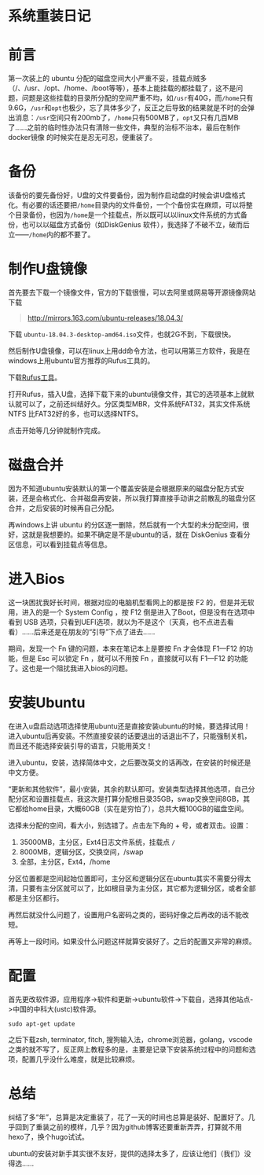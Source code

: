 # 系统重装日记

# 前言

第一次装上的 ubuntu 分配的磁盘空间大小严重不妥，挂载点贼多（/、/usr、/opt、/home、/boot等等），基本上能挂载的都挂载了，这不是问题，问题是这些挂载的目录所分配的空间严重不均，如`/usr`有40G，而`/home`只有9.6G，`/usr`和`opt`也极少，忘了具体多少了，反正之后导致的结果就是不时的会弹出消息：`/usr`空间只有200mb了，`/home`只有500MB了，`opt`又只有几百MB了……之前的临时性办法只有清除一些文件，典型的治标不治本，最后在制作 docker镜像 的时候实在是忍无可忍，便重装了。

# 备份

该备份的要先备份好，U盘的文件要备份，因为制作启动盘的时候会讲U盘格式化。有必要的话还要把`/home`目录内的文件备份，一个个备份实在麻烦，可以将整个目录备份，也因为`/home`是一个挂载点，所以既可以以linux文件系统的方式备份，也可以以磁盘方式备份（如DiskGenius 软件），我选择了不破不立，破而后立——`/home`内的都不要了。

# 制作U盘镜像

首先要去下载一个镜像文件，官方的下载很慢，可以去阿里或网易等开源镜像网站下载

> http://mirrors.163.com/ubuntu-releases/18.04.3/

下载 `ubuntu-18.04.3-desktop-amd64.iso`文件，也就2G不到，下载很快。

然后制作U盘镜像，可以在linux上用dd命令方法，也可以用第三方软件，我是在windows上用ubuntu官方推荐的Rufus工具的。

下载[Rufus工具](https://rufus.ie/en_IE.html)。

打开Rufus，插入U盘，选择下载下来的ubuntu镜像文件，其它的选项基本上就默认就可以了，之前还纠结好久。分区类型MBR，文件系统FAT32，其实文件系统 NTFS 比FAT32好的多，也可以选择NTFS。

点击开始等几分钟就制作完成。

# 磁盘合并

因为不知道ubuntu安装默认的第一个覆盖安装是会根据原来的磁盘分配方式安装，还是会格式化、合并磁盘再安装，所以我打算直接手动讲之前散乱的磁盘分区合并，之后安装的时候再自己分配。

再windows上讲 ubuntu 的分区逐一删除，然后就有一个大型的未分配空间，很好，这就是我想要的。如果不确定是不是ubuntu的话，就在 DiskGenius 查看分区信息，可以看到挂载点等信息。

# 进入Bios

这一块困扰我好长时间，根据对应的电脑机型看网上的都是按 F2 的，但是并无软用，进入的是一个 System Config ，按 F12 倒是进入了Boot，但是没有在选项中看到 USB 选项，只看到UEFI选项，就以为不是这个（天真，也不点进去看看）……后来还是在朋友的“引导”下点了进去……

期间，发现一个 Fn 键的问题，本来在笔记本上是要按 Fn 才会体现 F1—F12 的功能，但是 Esc 可以锁定 Fn ，就可以不用按 Fn ，直接就可以有 F1—F12 的功能了。这也是一个阻扰我进入bios的问题。

# 安装Ubuntu

在进入u盘启动选项选择使用ubuntu还是直接安装ubuntu的时候，要选择试用！进入ubuntu后再安装。不然直接安装的话要退出的话退出不了，只能强制关机，而且还不能选择安装引导的语言，只能用英文！

进入ubuntu，安装，选择简体中文，之后要改英文的话再改，在安装的时候还是中文方便。

“更新和其他软件”，最小安装，其余的默认即可。安装类型选择其他选项，自己分配分区和设置挂载点，我这次是打算分配根目录35GB，swap交换空间8GB，其它都给home目录，大概60GB（实在是穷怕了），总共大概100GB的磁盘空间。

选择未分配的空间，看大小，别选错了。点击左下角的 + 号，或者双击。设置：

1. 35000MB，主分区，Ext4日志文件系统，挂载点 `/`
2. 8000MB，逻辑分区，交换空间，/swap
3. 全部，主分区，Ext4，/home

分区位置都是空间起始位置即可，主分区和逻辑分区在ubuntu其实不需要分得太清，只要有主分区就可以了，比如根目录为主分区，其它都为逻辑分区，或者全部都是主分区都行。

再然后就没什么问题了，设置用户名密码之类的，密码好像之后再改的话不能改短。

再等上一段时间。如果没什么问题这样就算安装好了。之后的配置又非常的麻烦。

# 配置

首先更改软件源，应用程序->软件和更新->ubuntu软件->下载自，选择其他站点->中国的中科大(ustc)软件源。

```shell
sudo apt-get update
```

之后下载zsh, terminator,  fitch, 搜狗输入法，chrome浏览器，golang，vscode之类的就不写了，反正网上教程多的是，主要是记录下安装系统过程中的问题和选项，配置几乎没什么难度，就是比较麻烦。



# 总结

纠结了多“年”，总算是决定重装了，花了一天的时间也总算是装好、配置好了。几乎回到了重装之前的模样，几乎？因为github博客还要重新弄弄，打算就不用hexo了，换个hugo试试。

ubuntu的安装对新手其实很不友好，提供的选择太多了，应该让他们（我们）没得选……